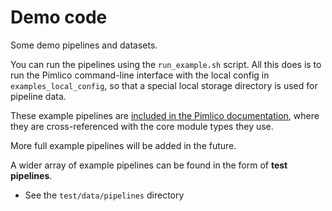 Demo code
=========

Some demo pipelines and datasets.

You can run the pipelines using the `run_example.sh` script. All this 
does is to run the Pimlico command-line interface with the local config 
in `examples_local_config`, so that a special local storage directory is 
used for pipeline data.

These example pipelines are 
[included in the Pimlico documentation](https://pimlico.readthedocs.io/en/latest/example_config/index.html), 
where they are cross-referenced with the core module types they use.

More full example pipelines will be added in the future.

A wider array of example pipelines can be found in the form of **test pipelines**.

* See the `test/data/pipelines` directory
